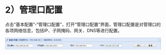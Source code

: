 

# 2）管理口配置

点击“基本配置”-“管理口配置”，打开“管理口配置”界面，管理口配置是对管理口的各项网络信息，包括IP、子网掩码、网关、DNS等进行配置。

![](/images/operation/manage/basic/ip.png)
